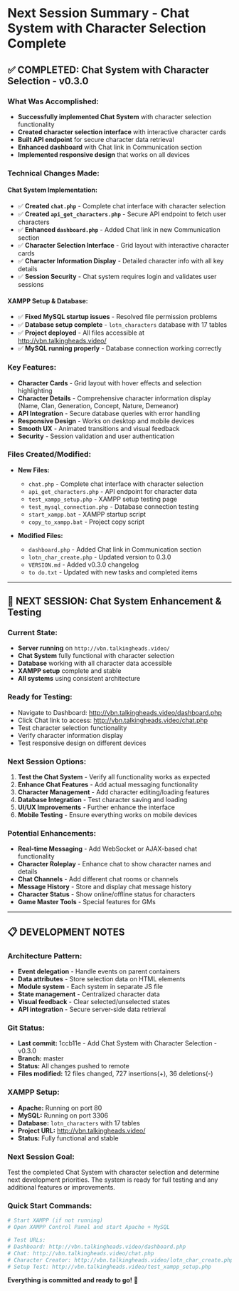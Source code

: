 # Next Session Summary - Chat System with Character Selection Complete

## ✅ COMPLETED: Chat System with Character Selection - v0.3.0

### **What Was Accomplished:**
- **Successfully implemented Chat System** with character selection functionality
- **Created character selection interface** with interactive character cards
- **Built API endpoint** for secure character data retrieval
- **Enhanced dashboard** with Chat link in Communication section
- **Implemented responsive design** that works on all devices

### **Technical Changes Made:**

#### **Chat System Implementation:**
- ✅ **Created `chat.php`** - Complete chat interface with character selection
- ✅ **Created `api_get_characters.php`** - Secure API endpoint to fetch user characters
- ✅ **Enhanced `dashboard.php`** - Added Chat link in new Communication section
- ✅ **Character Selection Interface** - Grid layout with interactive character cards
- ✅ **Character Information Display** - Detailed character info with all key details
- ✅ **Session Security** - Chat system requires login and validates user sessions

#### **XAMPP Setup & Database:**
- ✅ **Fixed MySQL startup issues** - Resolved file permission problems
- ✅ **Database setup complete** - `lotn_characters` database with 17 tables
- ✅ **Project deployed** - All files accessible at http://vbn.talkingheads.video/
- ✅ **MySQL running properly** - Database connection working correctly

### **Key Features:**
- **Character Cards** - Grid layout with hover effects and selection highlighting
- **Character Details** - Comprehensive character information display (Name, Clan, Generation, Concept, Nature, Demeanor)
- **API Integration** - Secure database queries with error handling
- **Responsive Design** - Works on desktop and mobile devices
- **Smooth UX** - Animated transitions and visual feedback
- **Security** - Session validation and user authentication

### **Files Created/Modified:**
- **New Files:**
  - `chat.php` - Complete chat interface with character selection
  - `api_get_characters.php` - API endpoint for character data
  - `test_xampp_setup.php` - XAMPP setup testing page
  - `test_mysql_connection.php` - Database connection testing
  - `start_xampp.bat` - XAMPP startup script
  - `copy_to_xampp.bat` - Project copy script

- **Modified Files:**
  - `dashboard.php` - Added Chat link in Communication section
  - `lotn_char_create.php` - Updated version to 0.3.0
  - `VERSION.md` - Added v0.3.0 changelog
  - `to do.txt` - Updated with new tasks and completed items

---

## 🎯 NEXT SESSION: Chat System Enhancement & Testing

### **Current State:**
- **Server running** on `http://vbn.talkingheads.video/`
- **Chat System** fully functional with character selection
- **Database** working with all character data accessible
- **XAMPP setup** complete and stable
- **All systems** using consistent architecture

### **Ready for Testing:**
- Navigate to Dashboard: http://vbn.talkingheads.video/dashboard.php
- Click Chat link to access: http://vbn.talkingheads.video/chat.php
- Test character selection functionality
- Verify character information display
- Test responsive design on different devices

### **Next Session Options:**
1. **Test the Chat System** - Verify all functionality works as expected
2. **Enhance Chat Features** - Add actual messaging functionality
3. **Character Management** - Add character editing/loading features
4. **Database Integration** - Test character saving and loading
5. **UI/UX Improvements** - Further enhance the interface
6. **Mobile Testing** - Ensure everything works on mobile devices

### **Potential Enhancements:**
- **Real-time Messaging** - Add WebSocket or AJAX-based chat functionality
- **Character Roleplay** - Enhance chat to show character names and details
- **Chat Channels** - Add different chat rooms or channels
- **Message History** - Store and display chat message history
- **Character Status** - Show online/offline status for characters
- **Game Master Tools** - Special features for GMs

---

## 📋 DEVELOPMENT NOTES

### **Architecture Pattern:**
- **Event delegation** - Handle events on parent containers
- **Data attributes** - Store selection data on HTML elements
- **Module system** - Each system in separate JS file
- **State management** - Centralized character data
- **Visual feedback** - Clear selected/unselected states
- **API integration** - Secure server-side data retrieval

### **Git Status:**
- **Last commit:** 1ccb11e - Add Chat System with Character Selection - v0.3.0
- **Branch:** master
- **Status:** All changes pushed to remote
- **Files modified:** 12 files changed, 727 insertions(+), 36 deletions(-)

### **XAMPP Setup:**
- **Apache:** Running on port 80
- **MySQL:** Running on port 3306
- **Database:** `lotn_characters` with 17 tables
- **Project URL:** http://vbn.talkingheads.video/
- **Status:** Fully functional and stable

### **Next Session Goal:**
Test the completed Chat System with character selection and determine next development priorities. The system is ready for full testing and any additional features or improvements.

### **Quick Start Commands:**
```bash
# Start XAMPP (if not running)
# Open XAMPP Control Panel and start Apache + MySQL

# Test URLs:
# Dashboard: http://vbn.talkingheads.video/dashboard.php
# Chat: http://vbn.talkingheads.video/chat.php
# Character Creator: http://vbn.talkingheads.video/lotn_char_create.php
# Setup Test: http://vbn.talkingheads.video/test_xampp_setup.php
```

**Everything is committed and ready to go!** 🚀